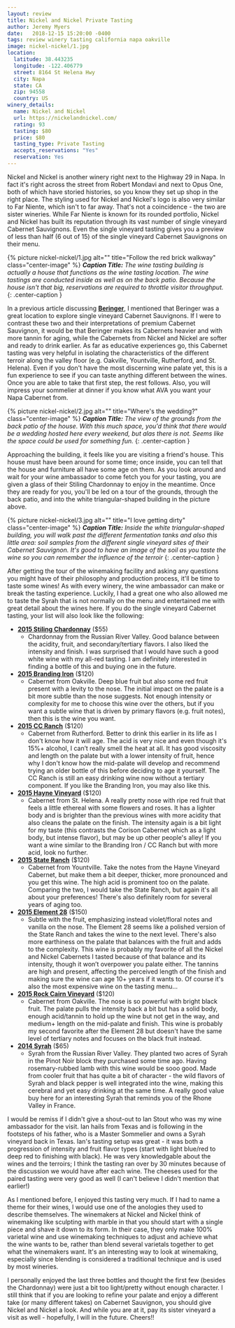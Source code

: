 ```yaml
---
layout: review
title: Nickel and Nickel Private Tasting
author: Jeremy Myers
date:   2018-12-15 15:20:00 -0400
tags: review winery tasting california napa oakville
image: nickel-nickel/1.jpg
location:
  latitude: 38.443235
  longitude: -122.406779
  street: 8164 St Helena Hwy
  city: Napa
  state: CA
  zip: 94558
  country: US
winery_details:
  name: Nickel and Nickel
  url: https://nickelandnickel.com/
  rating: 93
  tasting: $80
  price: $80
  tasting_type: Private Tasting
  accepts_reservations: "Yes"
  reservation: Yes
---
```

Nickel and Nickel is another winery right next to the Highway 29 in Napa.  In fact it's right across the street from Robert Mondavi and next to Opus One, both of which have storied histories, so you know they set up shop in the right place.  The styling used for Nickel and Nickel's logo is also very similar to Far Niente, which isn't to far away.  That's not a coincidence - the two are sister wineries.  While Far Niente is known for its rounded portfolio, Nickel and Nickel has built its reputation through its vast number of single vineyard Cabernet Sauvignons.  Even the single vineyard tasting gives you a preview of less than half (6 out of 15) of the single vineyard Cabernet Sauvignons on their menu.

{% picture nickel-nickel/1.jpg alt="" title="Follow the red brick walkway" class="center-image" %}
***Caption Title:*** *The wine tasting building is actually a house that functions as the wine tasting location.  The wine tastings are conducted inside as well as on the back patio.  Because the house isn't that big, reservations are required to throttle visitor throughput.*
{: .center-caption }

In a previous article discussing [**Beringer**](https://www.winesbyjeremy.com/2018/09/08/beringer_private_tasting.html), I mentioned that Beringer was a great location to explore single vineyard Cabernet Sauvignons.  If I were to contrast these two and their interpretations of premium Cabernet Sauvignon, it would be that Beringer makes its Cabernets heavier and with more tannin for aging, while the Cabernets from Nickel and Nickel are softer and ready to drink earlier.  As far as educative experiences go, this Cabernet tasting was very helpful in isolating the characteristics of the different terroir along the valley floor (e.g. Oakville, Yountville, Rutherford, and St. Helena).  Even if you don't have the most discerning wine palate yet, this is a fun experience to see if you can taste anything different between the wines.  Once you are able to take that first step, the rest follows.  Also, you will impress your sommelier at dinner if you know what AVA you want your Napa Cabernet from.

{% picture nickel-nickel/2.jpg alt="" title="Where's the wedding?" class="center-image" %}
***Caption Title:*** *The view of the grounds from the back patio of the house.  With this much space, you'd think that there would be a wedding hosted here every weekend, but alas there is not.  Seems like the space could be used for something fun.* 
{: .center-caption }

Approaching the building, it feels like you are visiting a friend's house.  This house must have been around for some time; once inside, you can tell that the house and furniture all have some age on them.  As you look around and wait for your wine ambassador to come fetch you for your tasting, you are given a glass of their Stiling Chardonnay to enjoy in the meantime.  Once they are ready for you, you'll be led on a tour of the grounds, through the back patio, and into the white triangular-shaped building in the picture above.

{% picture nickel-nickel/3.jpg alt="" title="I love getting dirty" class="center-image" %}
***Caption Title:*** *Inside the white triangular-shaped building, you will walk past the different fermentation tanks and also this little area: soil samples from the different single vineyard sites of their Cabernet Sauvignon.  It's good to have an image of the soil as you taste the wine so you can remember the influence of the terroir*
{: .center-caption }

After getting the tour of the winemaking facility and asking any questions you might have of their philosophy and production process, it'll be time to taste some wines!  As with every winery, the wine ambassador can make or break the tasting experience.  Luckily, I had a great one who also allowed me to taste the Syrah that is not normally on the menu and entertained me with great detail about the wines here.  If you do the single vineyard Cabernet tasting, your list will also look like the following:

* [**2015 Stiling Chardonnay**](https://shop.farniente.com/product/2015-Nickel---Nickel-Stiling-Vineyard-Chardonnay--Russian-River-Valley--Sonoma) ($55)
  * Chardonnay from the Russian River Valley.  Good balance between the acidity, fruit, and secondary/tertiary flavors.  I also liked the intensity and finish.  I was surprised that I would have such a good white wine with my all-red tasting.  I am definitely interested in finding a bottle of this and buying one in the future.
* [**2015 Branding Iron**](https://shop.farniente.com/product/2015-Nickel---Nickel-Branding-Iron-Vineyard-Cabernet-Sauvignon--Oakville) ($120)
  * Cabernet from Oakville.  Deep blue fruit but also some red fruit present with a levity to the nose.  The initial impact on the palate is a bit more subtle than the nose suggests.  Not enough intensity or complexity for me to choose this wine over the others, but if you want a subtle wine that is driven by primary flavors (e.g. fruit notes), then this is the wine you want. 
* [**2015 CC Ranch**](https://shop.farniente.com/product/2015-Nickel---Nickel-C-C--Ranch-Cabernet-Sauvignon--Rutherford) ($120)
  * Cabernet from Rutherford.  Better to drink this earlier in its life as I don't know how it will age.  The acid is very nice and even though it's 15%+ alcohol, I can’t really smell the heat at all.  It has good viscosity and length on the palate but with a lower intensity of fruit, hence why I don't know how the mid-palate will develop and recommend trying an older bottle of this before deciding to age it yourself.  The CC Ranch is still an easy drinking wine now without a tertiary component.  If you like the Branding Iron, you may also like this.
* [**2015 Hayne Vineyard**](https://shop.farniente.com/product/2015-Nickel---Nickel-Hayne-Vineyard-Cabernet-Sauvignon--St--Helena) ($120)
  * Cabernet from St. Helena.  A really pretty nose with ripe red fruit that feels a little ethereal with some flowers and roses.  It has a lighter body and is brighter than the previous wines with more acidity that also cleans the palate on the finish.  The intensity again is a bit light for my taste (this contrasts the Corison Cabernet which as a light body, but intense flavor), but may be up other people's alley!  If you want a wine similar to the Branding Iron / CC Ranch but with more acid, look no further.
* [**2015 State Ranch**](https://shop.farniente.com/product/2015-Nickel---Nickel-State-Ranch-Cabernet-Sauvignon--Yountville) ($120)
  * Cabernet from Yountville.  Take the notes from the Hayne Vineyard Cabernet, but make them a bit deeper, thicker, more pronounced and you get this wine.  The high acid is prominent too on the palate.  Comparing the two, I would take the State Ranch, but again it's all about your preferences!  There's also definitely room for several years of aging too.
* [**2015 Element 28**](https://shop.farniente.com/product/2015-Nickel---Nickel-Element-28-Cabernet-Sauvignon--Napa-Valley) ($150)
  * Subtle with the fruit, emphasizing instead violet/floral notes and vanilla on the nose.  The Element 28 seems like a polished version of the State Ranch and takes the wine to the next level.  There's also more earthiness on the palate that balances with the fruit and adds to the complexity.  This wine is probably my favorite of all the Nickel and Nickel Cabernets I tasted because of that balance and its intensity, though it won’t overpower you palate either.  The tannins are high and present, affecting the perceived length of the finish and making sure the wine can age 10+ years if it wants to.  Of course it's also the most expensive wine on the tasting menu...
* [**2015 Rock Cairn Vineyard**](https://shop.farniente.com/product/2015-Nickel---Nickel-Rock-Cairn-Vineyard-Cabernet-Sauvignon--Oakville) ($120)
  * Cabernet from Oakville.  The nose is so powerful with bright black fruit.  The palate pulls the intensity back a bit but has a solid body, enough acid/tannin to hold up the wine but not get in the way, and medium+ length on the mid-palate and finish.  This wine is probably my second favorite after the Element 28 but doesn't have the same level of tertiary notes and focuses on the black fruit instead.
* [**2014 Syrah**](https://shop.farniente.com/product/2014-Nickel---Nickel-Darien-Vineyard-Syrah--Russian-River-Valley--Sonoma) ($65)
  * Syrah from the Russian River Valley.  They planted two acres of Syrah in the Pinot Noir block they purchased some time ago.  Having rosemary-rubbed lamb with this wine would be sooo good.  Made from cooler fruit that has quite a bit of character - the wild flavors of Syrah and black pepper is well integrated into the wine, making this cerebral and yet easy drinking at the same time.  A really good value buy here for an interesting Syrah that reminds you of the Rhone Valley in France.

I would be remiss if I didn't give a shout-out to Ian Stout who was my wine ambassador for the visit.  Ian hails from Texas and is following in the footsteps of his father, who is a Master Sommelier and owns a Syrah vineyard back in Texas.  Ian's tasting setup was great - it was both a progression of intensity and fruit flavor types (start with light blue/red to deep red to finishing with black).  He was very knowledgable about the wines and the terroirs; I think the tasting ran over by 30 minutes because of the discussion we would have after each wine.  The cheeses used for the paired tasting were very good as well (I can't believe I didn't mention that earlier!)

As I mentioned before, I enjoyed this tasting very much.  If I had to name a theme for their wines, I would use one of the anologies they used to describe themselves.  The winemakers at Nickel and Nickel think of winemaking like sculpting with marble in that you should start with a single piece and shave it down to its form.  In their case, they only make 100% varietal wine and use winemaking techniques to adjust and achieve what the wine wants to be, rather than blend several varietals together to get what the winemakers want.  It's an interesting way to look at winemaking, especially since blending is considered a traditional technique and is used by most wineries.

I personally enjoyed the last three bottles and thought the first few (besides the Chardonnay) were just a bit too light/pretty without enough character.  I still think that if you are looking to refine your palate and enjoy a different take (or many different takes) on Cabernet Sauvignon, you should give Nickel and Nickel a look.  And while you are at it, pay its sister vineyard a visit as well - hopefully, I will in the future.  Cheers!!
